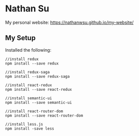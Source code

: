 # Nathan Su
My personal website: https://nathanwsu.github.io/my-website/

## My Setup
Installed the following:
```
//install redux
npm install --save redux

//install redux-saga
npm install --save redux-saga

//install react-redux
npm install --save react-redux

//install semantic-ui
npm install --save semantic-ui

//install react-router-dom
npm install --save react-router-dom

//install less.js
npm install -save less
```
